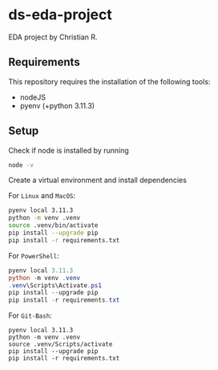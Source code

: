 # ds-eda-project

EDA project by Christian R.

## Requirements

This repository requires the installation of the following tools:

- nodeJS
- pyenv (+python 3.11.3)

## Setup

Check if node is installed by running

```sh
node -v
```

Create a virtual environment and install dependencies 

For `Linux` and `MacOS`:

```bash
pyenv local 3.11.3
python -m venv .venv
source .venv/bin/activate
pip install --upgrade pip
pip install -r requirements.txt
```

For `PowerShell`:

```PowerShell
pyenv local 3.11.3
python -m venv .venv
.venv\Scripts\Activate.ps1
pip install --upgrade pip
pip install -r requirements.txt
```

For `Git-Bash`:
```
pyenv local 3.11.3
python -m venv .venv
source .venv/Scripts/activate
pip install --upgrade pip
pip install -r requirements.txt
```


